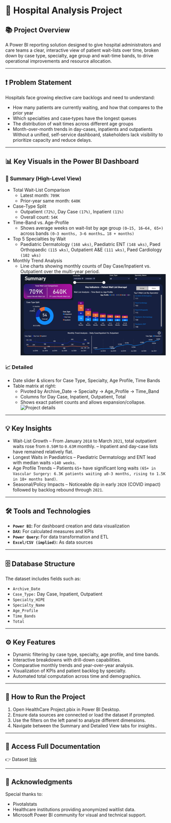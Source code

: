 
# 🏥 Hospital Analysis Project


## 📚 Project Overview
A Power BI reporting solution designed to give hospital administrators and care teams a clear, interactive view of patient wait-lists over time, broken down by case type, specialty, age group and wait-time bands, to drive operational improvements and resource allocation.

________________________________________
## ❗ Problem Statement
Hospitals face growing elective care backlogs and need to understand:
- How many patients are currently waiting, and how that compares to the prior year
- Which specialties and case‐types have the longest queues
- The distribution of wait times across different age groups
- Month-over-month trends in day-cases, inpatients and outpatients
Without a unified, self-service dashboard, stakeholders lack visibility to prioritize capacity and reduce delays.

________________________________________
## 📊 Key Visuals in the Power BI Dashboard
### 🔎 Summary (High-Level View)
- Total Wait-List Comparison
  - Latest month: `709K`
  - Prior-year same month: `640K`
- Case-Type Split
  - Outpatient `(72%)`, Day Case `(17%)`, Inpatient `(11%)`
  - Overall count: `54K`
- Time-Band vs. Age-Profile
  - Shows average weeks on wait-list by age group `(0–15, 16–64, 65+)` across bands `(0–3 months, 3–6 months… 18 + months)`
- Top 5 Specialties by Wait
  - Paediatric Dermatology `(168 wks)`, Paediatric ENT `(148 wks)`, Paed Orthopaedic `(115 wks)`, Outpatient A&E `(111 wks)`, Paed Cardiology `(102 wks)`
- Monthly Trend Analysis
  - Line charts showing monthly counts of Day Case/Inpatient vs. Outpatient over the multi-year period.
![Project summary](./Images/Summary_Dashboard.png)

### 📈 Detailed
- Date slider & slicers for Case Type, Specialty, Age Profile, Time Bands
- Table matrix at right:
  - Pivoted by Archive_Date → Specialty → Age_Profile → Time_Band
  - Columns for Day Case, Inpatient, Outpatient, Total
  - Shows exact patient counts and allows expansion/collapse.
![Project details](./Images/Detailed.png)

________________________________________
## 💡 Key Insights
- Wait-List Growth
  – From January `2018` to March `2021`, total outpatient waits rose from `0.50M` to `0.63M` monthly.
  – Inpatient and day-case lists have remained relatively flat.
- Longest Waits in Paediatrics
  – Paediatric Dermatology and ENT lead with median waits `>140 weeks`.
- Age Profile Trends
  – Patients `65+` have significant long waits `(65+ in Vascular Surgery: 6.3K patients waiting ≥0-3 months, rising to 1.5K in 18+ months band)`.
- Seasonal/Policy Impacts
  – Noticeable dip in early `2020` (COVID impact) followed by backlog rebound through `2021`.

________________________________________
## 🛠️ Tools and Technologies
-	**`Power BI`:** For dashboard creation and data visualization
-	**`DAX`:** For calculated measures and KPIs
-	**`Power Query`:** For data transformation and ETL
-	**`Excel/CSV (implied)`:** As data sources
  
________________________________________
## 🗄️ Database Structure
The dataset includes fields such as:
- `Archive_Date`
- `Case_Type:` Day Case, Inpatient, Outpatient
- `Specialty_HIPE`
- `Specialty_Name`
- `Age_Profile`
- `Time_Bands`
- `Total`

________________________________________
## ⚙️ Key Features
- Dynamic filtering by case type, specialty, age profile, and time bands.
- Interactive breakdowns with drill-down capabilities.
- Comparative monthly trends and year-over-year analysis.
- Visualization of KPIs and patient backlog by specialty.
- Automated total computation across time and demographics.

________________________________________
## 🚀 How to Run the Project
1.	Open HealthCare Project.pbix in Power BI Desktop.
2.	Ensure data sources are connected or load the dataset if prompted.
3.	Use the filters on the left panel to analyze different dimensions.
4.	Navigate between the Summary and Detailed View tabs for insights..
   
________________________________________
## 📄 Access Full Documentation
👉  Dataset [link](./Dataset/financial_loan.csv)

________________________________________
## 🙌 Acknowledgments
Special thanks to:
- Pivotalstats
- Healthcare institutions providing anonymized waitlist data.
- Microsoft Power BI community for visual and technical support.
